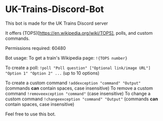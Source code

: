 # UK-Trains-Discord-Bot
This bot is made for the UK Trains Discord server

It offers (TOPS)[https://en.wikipedia.org/wiki/TOPS], polls, and custom commands.

Permissions required: 60480


Bot usage:
To get a train's Wikipedia page: `!{TOPS number}`

To create a poll: `!poll "Poll question" ["Optional link/image URL"] "Option 1" "Option 2" ...` (up to 10 options)

To create a custom command `!addexception "command" "Output"` (commands __can__ contain spaces, case insensitive)
To remove a custom command `!removeexception "command"`  (case insensitive)
To change a custom command `!changeexception "command" "Output"`  (commands __can__ contain spaces, case insensitive)


Feel free to use this bot.
